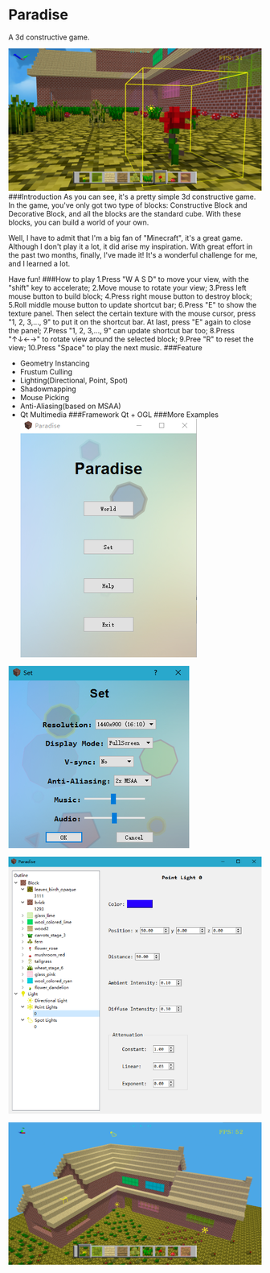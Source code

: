 # Paradise
A 3d constructive game.

![main](https://github.com/Code-Guy/Paradise/blob/master/snapshots/QQ%E6%88%AA%E5%9B%BE20160705150149.png?raw=true)
###Introduction
As you can see, it's a pretty simple 3d constructive game. In the game, you've only got two type of blocks: Constructive Block and Decorative Block, and all the blocks are the standard cube. With these blocks, you can build a world of your own.

Well, I have to admit that I'm a big fan of "Minecraft", it's a great game. Although I don't play it a lot, it did arise my inspiration. With great effort in the past two months, finally, I've made it! It's a wonderful challenge for me, and I learned a lot.

Have fun!
###How to play
  1.Press "W A S D" to move your view, with the "shift" key to accelerate;
  2.Move mouse to rotate your view;
  3.Press left mouse button to build block;
  4.Press right mouse button to destroy block;
  5.Roll middle mouse button to update shortcut bar;
  6.Press "E" to show the texture panel. Then select the certain texture with the mouse cursor, press "1, 2, 3,..., 9" to put it on the shortcut bar. At last, press "E" again to close the panel;
  7.Press "1, 2, 3,..., 9" can update shortcut bar too;
  8.Press "↑↓←→" to rotate view around the selected block;
  9.Pree "R" to reset the view;
  10.Press "Space" to play the next music.
###Feature
 - Geometry Instancing
 - Frustum Culling
 - Lighting(Directional, Point, Spot)
 - Shadowmapping
 - Mouse Picking
 - Anti-Aliasing(based on MSAA)
 - Qt Multimedia
###Framework
 Qt + OGL
###More Examples
![overlook](https://github.com/Code-Guy/Paradise/blob/master/snapshots/%5B3W6@N%60AVOL_$%7B519P%5DFELI.png?raw=true)

![overlook](https://github.com/Code-Guy/Paradise/blob/master/snapshots/QQ%E6%88%AA%E5%9B%BE20160705145943.png?raw=true)

![overlook](https://github.com/Code-Guy/Paradise/blob/master/snapshots/QQ%E6%88%AA%E5%9B%BE20160705150546.png?raw=true)

![overlook](https://github.com/Code-Guy/Paradise/blob/master/snapshots/QQ%E6%88%AA%E5%9B%BE20160705150030.png?raw=true)
